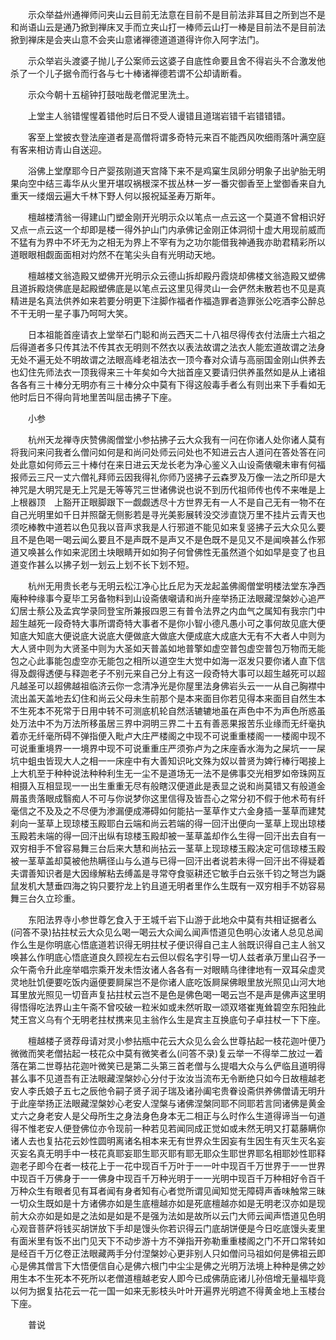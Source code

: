 <!-- { "loadSidebar": true } -->
　　示众举益州通禅师问夹山云目前无法意在目前不是目前法非耳目之所到岂不是和尚语山云是通乃掀到禅床叉手而立夹山打一棒师云山打一棒是目前法不是目前法掀到禅床是会夹山意不会夹山意诸禅德道道道得许你入阿字法门。

　　示众举岩头渡婆子抛儿子公案师云这婆子自底性命要且舍不得岩头不合激发他杀了一个儿子据令而行各与七十棒诸禅德若谓不公却请断看。

　　示众今朝十五槌钟打鼓咄哉老僧泥里洗土。

　　上堂主人翁错惺惺着错他时后日不受人谩错且道瑞岩错千岩错错错。

　　客至上堂披衣登法座道者是高僧将谓多奇特元来百不能西风吹细雨落叶满空庭有客来相访青山自送迎。

　　浴佛上堂摩耶今日产婴孩刚道天宫降下来不是鸡窠生凤卵分明象子出驴胎无明果向空中结三毒华从火里开堪叹祸根深不拔丛林一岁一番灾御香至上堂御香来自九重天一缕烟云遍大千林下野人何以报祝延圣寿万斯年。

　　檀越楼清翁一得建山门塑金刚开光明示众以笔点一点云这一个莫道不曾相识好又点一点云这一个却即是楼一得外护山门内承佛记金刚正体洞彻十虚大用现前威而不猛有为界中不坏无为之相无为界上不宰有为之功尔能借我神通我亦助君精彩所以道眼眼相觑面面相对灼然不在笔尖头自有光明动天地。

　　檀越楼文翁造殿又塑佛开光明示众云德山拆却殿丹霞烧却佛楼文翁造殿又塑佛且道拆殿烧佛底是起殿塑佛底是以笔点云这里见得灵山一会俨然未散若也不见是真精进是名真法供养如来若要分明更下注脚作福者作福造罪者造罪张公吃酒李公醉总不干无明一星子事乃呵呵大笑。

　　日本祖能首座请衣上堂举石门聪和尚云西天二十八祖尽得传衣付法唐土六祖之后得道者多只传其法不传其衣无明则不然衣以表法故谓之法衣人能宏道故谓之法身无处不遍无处不明故谓之法眼高峰老祖法衣一顶今春对众请与高丽国金刚山供养去也幻住先师法衣一顶我得来三十年矣如今大拙首座又要请归供养虽然如是从上诸祖各各有三十棒分无明亦有三十棒分众中莫有下得这般毒手者么有则出来下手看如无他时后日不得向背地里苦叫屈击拂子下座。

　　小参

　　杭州天龙禅寺庆赞佛阁僧堂小参拈拂子云大众我有一问在你诸人处你诸人莫有将我问来问我者么僧问如何是和尚问处师云问处也不知进云古人道问在答处答在问处此意如何师云三十棒付在来日进云天龙长老为净心鉴义入山设斋俵嚫未审有何福报师云三尺一丈六僧礼拜师云因我得礼你师乃竖拂子云森罗及万像一法之所印是大神咒是大明咒是无上咒是无等等咒三世诸佛说也说不到历代祖师传也传不来唯是上上根器顶　上豁开正眼脚跟下一觑觑透尽十方世界无有一人不是自己无有一物不在自己光明里如千日并照罄无侧影若是寻光美影展转没交涉直饶万里不挂片云青天也须吃棒教中道若以色见我以音声求我是人行邪道不能见如来复竖拂子云大众见么要且不是色喝一喝云闻么要且不是声既不是声又不是色既不是见又不是闻唤甚么作邪道又唤甚么作如来泥团土块眼睛开如如狗子何曾佛性无虽然道个如如早是变了也且道变作甚么以拂子划一划云上划不长下划不短。

　　杭州无用贵长老与无明云松江净心比丘尼为天龙起盖佛阁僧堂明楼法堂东净西庵种种缘事今夏毕工另备物料到山设斋俵嚫请和尚升座举扬正法眼藏涅槃妙心追严幻居士蔡公及孟宾学录同登宝所兼报四恩三有普令法界之内血气之属知有我宗门中超生越死一段奇特大事所谓奇特大事者不是你小智小德凡愚小可之事何故见底大便知底大知底大便说底大说底大便做底大做底大便成底大成底大无有不大者人中则为大人贤中则为大贤圣中则为大圣如天普盖如地普擎如虚空普包虚空普包万物而无能包之心此事能包虚空亦无能包之相所以道空生大觉中如海一沤发只要你诸人直下信得及觑得透便与释迦老子不别元来自己分上有这一段奇特大事可以超生越死可以超凡越圣可以超佛越祖临济云你一念清净光是你屋里法身佛岩头云一一从自己胸襟中流出盖天盖地去幻住和尚云父母未生前那个是本来面目你若见得本来面目自然生本不生死本不死常于日用中转不可测底机轮自然活辘辘地虽在声色中不为声色所惑虽处万法中不为万法所移虽居三界中洞明三界二十五有善恶果报苦乐业缘而无纤毫执着亦无纤毫所碍不弹指便入毗卢大庄严楼阁之中现不可说重重楼阁一一楼阁中现不可说重重境界一一境界中现不可说重重庄严须弥卢为之床座香水海为之屎坑一一屎坑中蛆虫皆现大人之相一一床座中有大善知识叱文殊为奴以普贤为婢行棒行喝接上上大机至于种种说法种种利生无一尘不是道场无一法不是佛事交光相罗如帝珠网互相摄入互相显现一一出生重重无尽有般瞎汉便道此是表显之说和尚莫错又有般道金屑虽贵落眼成翳痴人不可与你说梦你这里信得及皆吾心之常分初不假于他术苟有纤毫信之不及及之不尽便为渗漏便成滞碍如何能拈一茎草作丈六金身插一茎草而建梵刹向一茎草上现琼楼玉殿耶白云端和尚云若端的得一回汗出便向一茎草上现出琼楼玉殿若未端的得一回汗出纵有琼楼玉殿却被一茎草盖却作么生得一回汗出去自有一双穷相手不曾容易舞三台后来大慧和尚拈云一茎草上现琼楼玉殿决定可信琼楼玉殿被一茎草盖却莫被他热瞒径山与么道与已得一回汗出者说若未得一回汗出不得疑着夫谓善知识者是大因缘解粘去缚盖是寻常夺食驱耕还它敏手白云张千钧之弩岂为鼷鼠发机大慧垂四海之钩只要狞龙上钓且道无明者里作么生既有一双穷相手不妨容易舞三台久立珍重。

　　东阳法界寺小参世尊乞食入于王城千岩下山游于此地众中莫有共相证据者么(问答不录)拈拄杖云大众见么喝一喝云大众闻么闻声悟道见色明心汝诸人总见总闻作么生是你明底心悟底道若识得无明拄杖子便识得自己主人翁既识得自己主人翁又唤甚么作明底心悟底道良久顾视左右云但以假名字引导一切人兹者承万里山召予一众午斋令升此座举唱宗乘开发未悟汝诸人各各有一对眼睛乌律律地有一双耳朵虚灵灵地肚饥便要吃饭内逼便要屙屎岂不是你诸人底吃饭屙屎佛眼里放光照见山河大地耳里放光照见一切音声复拈拄杖云岂不是色是佛色喝一喝云岂不是声是佛声这里明得悟得吃法界山主午斋不曾咬破一粒米如或未然听取一颂双塔崔嵬耸碧空东阳独此梵王宫义乌有个无明老拄杖携来见主翁作么生是宾主互换底句子卓拄杖一下下座。

　　檀越楼子贤荐母请对灵小参拈瓶中花云大众见么会么世尊拈起一枝花迦叶便乃微微而笑老僧拈起一枝花众中莫有微笑者么(问答不录)复云举一不得举二放过一着落在第二世尊拈花迦叶微笑已是第二头第三首老僧与么提唱大众与么俨临且道明得甚么事不见道吾有正法眼藏涅槃妙心分付于汝汝当流布无令断绝只如今日故檀越老安人李氏娘子五七之辰他令嗣子贤子润子瑞及诸孙阖宅贵眷设斋供养佛僧请无明升于此座举扬正法眼藏涅槃妙心老安人涅槃与诸佛涅槃同耶不同耶若言同诸佛是黄金丈六之身老安人是父母所生之身法身色身本无二相正与么时作么生道得谛当一句道得不惟老安人便登佛位亦令现前一种若见若闻同成正觉如或未然无明又打葛藤瞒你诸人去也复拈花云妙性圆明离诸名相本来无有世界众生因妄有生因生有灭生灭名妄灭妄名真无明手中一枝花真耶妄耶生耶灭耶有耶无耶众生耶世界耶名相耶妙性耶释迦老子即今在者一枝花上于一花中现百千万叶于一一叶中现百千万世界于一一世界中现百千万佛身于一一佛身中现百千万种光明于一一光明中现百千万种相好令百千万种众生有眼者见有耳者闻有身者知有心者觉所谓见闻知觉无障碍声香味触常三昧一切众生既如是十方诸佛亦如是生底檀越亦如是死底檀越亦如是无明老汉亦如是现前大众亦如是如是之法如是如是不是强为法如是故所以云门大师云闻声悟道见色明心观音菩萨将钱买胡饼放下手却是馒头你若识得云门底胡饼便是今日吃底馒头麦里有面米里有饭不出门见天下不动步游十方不弹指开弥勒重重楼阁之门不开口常转如是经百千万亿卷正法眼藏两手分付涅槃妙心更非别人只如僧问马祖如何是佛祖云即心是佛其僧言下大悟便信自心是佛六根门中尘尘是佛之光明万法境上种种是佛之妙用生本不生死本不死所以老僧道檀越老安人即今已成佛荫庇诸儿孙倍增无量福毕竟以何为据复拈花云一花一国一如来无影枝头叶叶开遍界光明遮不得黄金地上玉楼台下座。

　　普说

